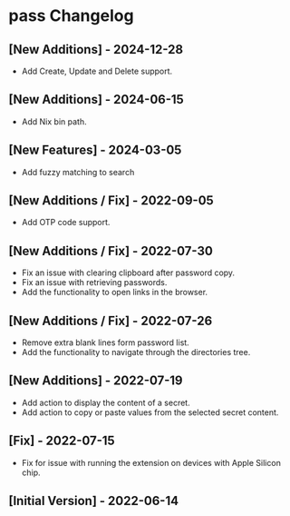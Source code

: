 # pass Changelog

## [New Additions] - 2024-12-28

- Add Create, Update and Delete support.

## [New Additions] - 2024-06-15

- Add Nix bin path.

## [New Features] - 2024-03-05

- Add fuzzy matching to search

## [New Additions / Fix] - 2022-09-05

- Add OTP code support.

## [New Additions / Fix] - 2022-07-30

- Fix an issue with clearing clipboard after password copy.
- Fix an issue with retrieving passwords.
- Add the functionality to open links in the browser.

## [New Additions / Fix] - 2022-07-26

- Remove extra blank lines form password list.
- Add the functionality to navigate through the directories tree.

## [New Additions] - 2022-07-19

- Add action to display the content of a secret.
- Add action to copy or paste values from the selected secret content.

## [Fix] - 2022-07-15

- Fix for issue with running the extension on devices with Apple Silicon chip.

## [Initial Version] - 2022-06-14
